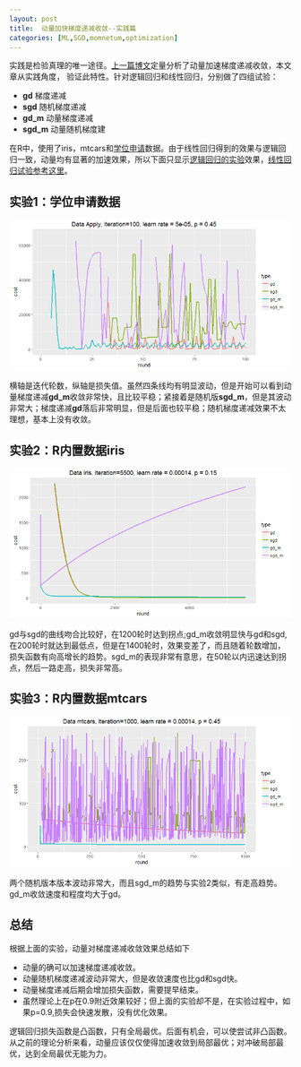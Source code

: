 ```yaml
---
layout: post
title:  动量加快梯度递减收敛--实践篇
categories: [ML,SGD,momnetum,optimization]
---
```


实践是检验真理的唯一途径。[上一篇博文](http://bourneli.github.io/ml/sgd/momnetum/optimization/2017/04/29/momentum-sgd-theory.html)定量分析了动量加速梯度递减收敛，本文章从实践角度， 验证此特性。针对逻辑回归和线性回归，分别做了四组试验：

* **gd** 梯度递减
* **sgd** 随机梯度递减
* **gd_m** 动量梯度递减
* **sgd_m** 动量随机梯度建

在R中，使用了iris，mtcars和[学位申请](http://www.ats.ucla.edu/stat/data/binary.csv)数据。由于线性回归得到的效果与逻辑回归一致，动量均有显著的加速效果，所以下面只显示[逻辑回归的实验](https://github.com/bourneli/data-mining-papers/blob/master/Optimizing-Gradient-Descent/gd-opt/sgd-logistic-regression.R)效果，[线性回归试验参考这里](https://github.com/bourneli/data-mining-papers/blob/master/Optimizing-Gradient-Descent/gd-opt/sgd-linear-gression.R)。


## 实验1：学位申请数据

<div align='center'>
  <img src='/img/momentum_curve_apply.png'/>
</div>

横轴是迭代轮数，纵轴是损失值。虽然四条线均有明显波动，但是开始可以看到动量梯度递减**gd_m**收敛非常快，且比较平稳；紧接着是随机版**sgd_m**，但是其波动非常大；梯度递减**gd**落后非常明显，但是后面也较平稳；随机梯度递减效果不太理想，基本上没有收敛。

## 实验2：R内置数据iris

<div align='center'>
  <img src='/img/momentum_curve_iris.png'/>
</div>

gd与sgd的曲线吻合比较好，在1200轮时达到拐点;gd_m收敛明显快与gd和sgd,在200轮时就达到最低点，但是在1400轮时，效果变差了，而且随着轮数增加，损失函数有向高增长的趋势。sgd_m的表现非常有意思，在50轮以内迅速达到拐点，然后一路走高，损失非常高。

## 实验3：R内置数据mtcars

<div align='center'>
  <img src='/img/momentum_curve_mtcars.png'/>
</div>

两个随机版本版本波动非常大，而且sgd_m的趋势与实验2类似，有走高趋势。gd_m收敛速度和程度均大于gd。


## 总结

根据上面的实验，动量对梯度递减收敛效果总结如下

* 动量的确可以加速梯度递减收敛。
* 动量随机梯度递减波动非常大，但是收敛速度也比gd和sgd快。
* 动量梯度递减后期会增加损失函数，需要提早结束。
* 虽然理论上在p在0.9附近效果较好；但上面的实验却不是，在实验过程中，如果p=0.9,损失会快速发散，没有优化效果。

逻辑回归损失函数是凸函数，只有全局最优。后面有机会，可以使尝试非凸函数。从之前的理论分析来看，动量应该仅仅使得加速收敛到局部最优；对冲破局部最优，达到全局最优无能为力。
